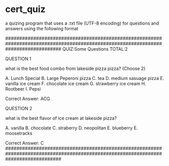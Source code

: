# cert_quiz
a quizing program that uses a .txt file (UTF-8 encoding) for questions and answers using the following format


####################################################################################################################################
QUIZ:Some Questions
TOTAL:2



QUESTION 1

what is the best food combo from lakeside pizza pizza? (Choose 2)

A. Lunch Special
B. Large Peperoni pizza
C. tea
D. medium sasuage pizza
E. vanilla ice cream
F. chocolate ice cream
G. strawberry ice cream
H. Rootbeer
I. Pepsi

Correct Answer: ACG


QUESTION 2

what is the best flavor of ice cream at lakeside pizza?

A. vanilla
B. chocolate
C. straberry
D. neopolitan
E. blueberry
E. moosetracks

Correct Answer: C
####################################################################################################################################
